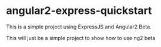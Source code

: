 # angular2-express-quickstart
This is a simple project using ExpressJS and Angular2 Beta.

This will just be a simple project to show how to use ng2 beta
